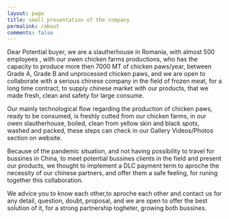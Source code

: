 ```yaml
---
layout: page
title: small presentation of the company
permalink: /about
comments: false
---
```


<div class="row justify-content-between">
<div class="col-md-8 pr-5">

<p>Dear Potential buyer, we are a slautherhouse in Romania, with almost 500 employees , with our owen chicken farms productions, who has the capacity to produce more then 7000 MT of chicken paws/year, between Grade A, Grade B and unprocessed chicken paws, and we are open to collaborate with a serious chinese company in the field of frozen meat, for a long time contract, to supply chinese market with our products, that we made fresh, clean and safety for large consume.</p>

<p>Our mainly technological flow regarding the production of chicken paws, ready to be consumed, is freshly cutted from our chicken farms, in our owen slautherhouse, boiled, clean from yellow skin and black spots, washed and packed, these steps  can check in our Gallery Videos/Photos section on website.</p>

<p>Because of the pandemic situation, and not having possibility to travel for bussines in China, to meet potential bussines clients in the field and present our products, we thought to implement a DLC payment term to aproche the necessity of our chinese partners, and offer them a safe feeling, for runing together this collaboration.</p>

<p>We advice you to know each other,to aproche each other and contact us for any detail, question, doubt, proposal, and we are open to offer the best solution of it, for a strong partnership togheter, growing both bussines.</p>

</div>
</div>
